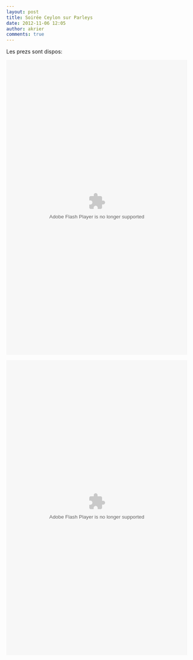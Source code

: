 ```yaml
---
layout: post
title: Soirée Ceylon sur Parleys
date: 2012-11-06 12:05
author: akrier
comments: true
---
```

Les prezs sont dispos:

<object width="480" height="780"><param name="movie" value="http://www.parleys.com/dist/share/parleysshare.swf"></param><param name="allowFullScreen" value="true"></param><param name="wmode" value="direct"></param><param name="bgcolor" value="#222222"></param><param name="flashVars" value="sv=true&pageId=3411" ></param><embed src="http://www.parleys.com/dist/share/parleysshare.swf" type="application/x-shockwave-flash" flashVars="sv=true&pageId=3411" allowfullscreen="true" bgcolor="#222222" width="480" height="780"></embed></object>

<object width="480" height="780"><param name="movie" value="http://www.parleys.com/dist/share/parleysshare.swf"></param><param name="allowFullScreen" value="true"></param><param name="wmode" value="direct"></param><param name="bgcolor" value="#222222"></param><param name="flashVars" value="sv=true&pageId=3410" ></param><embed src="http://www.parleys.com/dist/share/parleysshare.swf" type="application/x-shockwave-flash" flashVars="sv=true&pageId=3410" allowfullscreen="true" bgcolor="#222222" width="480" height="780"></embed></object>



